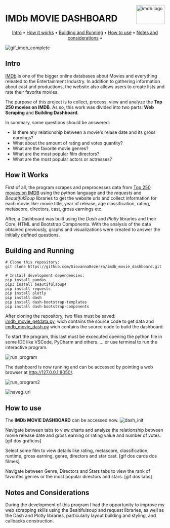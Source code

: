 <img src="https://user-images.githubusercontent.com/44107852/225351489-5af6215f-5b7a-485e-9ee9-8296ce33daec.png" align="right"
     alt="imdb logo" width="90" height="60">     
# IMDb MOVIE DASHBOARD

<p align="center">
  <a href="#intro">Intro</a> •
  <a href="#how-it-works">How it works</a> •
  <a href="#building-and-running">Building and Running</a> •
  <a href="#how-to-use">How to use</a> •
  <a href="#notes-and-considerations">Notes and considerations</a> •
</p>

![gif_imdb_complete](https://user-images.githubusercontent.com/44107852/225396984-da7feed3-608d-4a2b-bfa6-af799beccbd3.gif)

## Intro 

[IMDb](https://www.imdb.com/) is one of the bigger online databases about Movies and everything releated 
to the Entertainment Industry. In addition to gathering information about cast and productions, the website
also allows users to create lists and rate their favorite movies.

The purpose of this project is to collect, process, view and analyze the **Top 250 movies on IMDB**. As so, this work was divided into two parts: **Web Scraping** and **Building Dashboard**.

In summary, some questions should be answered:  
* Is there any relationship between a movie's relase date and its gross earnings?
* What about the amount of rating and votes quantity?
* What are the favorite movie genres?
* What are the most popular film directors?
* What are the most popular actors or actresses?


## How it Works  

First of all, the program scrapes and preprocesses data from [Top 250 movies on IMDB](https://www.imdb.com/search/title/?groups=top_250&sort=user_rating) using the python language and the *requests* and *BeautifulSoup* libraries to get the website urls and collect information for each movie like: movie title, year of release, age classification, rating, metascore, directors, cast, gross earnings etc.

After, a Dashboard was built using the *Dash* and *Plotly* libraries and their Core, HTML and Bootstrap Components. With the analysis of the data obtained previously, graphs and visualizations were created to answer the initially defined questions.
 

## Building and Running

```
# Clone this repository:
git clone https://github.com/GiovannaBezerra/imdb_movie_dashboard.git

# Install development dependencies:
pip install pandas
pip3 install beautifulsoup4
pip install requests
pip install plotly
pip install dash
pip install dash-bootstrap-templates
pip install dash-bootstrap-components
```

After cloning the repository, two files must be saved: [imdb_movie_getdata.py](https://github.com/GiovannaBezerra/imdb_movie_dashboard/blob/main/imdb_movie_getdata.py), wich contains the source code to get data and [imdb_movie_dash.py](https://github.com/GiovannaBezerra/imdb_movie_dashboard/blob/main/imdb_movie_dash.py) wich contains the source code to build the dashboard.

To start the program, this last must be excecuted opening the python file in some IDE like VSCode, PyCharm and others.
... or use terminal to run the interactive program.   

![run_program](https://user-images.githubusercontent.com/44107852/225352197-f86f27e1-cfa4-41d1-bf01-c38d34a0fe8e.jpg)

The dashboard is now running and can be accessed by pointing a web browser at http://127.0.0.1:8050/.   

![run_program2](https://user-images.githubusercontent.com/44107852/225352283-32408af2-1ecf-499a-8000-172fd8bb97f5.jpg)   

![naveg_url](https://user-images.githubusercontent.com/44107852/225352368-020e63c9-c899-43ce-b9d9-b57153be6a0b.jpg)


## How to use

The **IMDb MOVIE DASHBOARD** can be accessed now.
![dash_init](https://user-images.githubusercontent.com/44107852/225352479-652a7e6f-91e5-4942-b4af-fd57c1629aca.jpg)

Navigate between tabs to view charts and analyze the relationship between movie release date and gross earning or rating value and number of votes.
[gif dos gráficos]

Select some film to view details like rating, metascore, classification, runtime, gross earning, genre, directors and star cast.
[gif dos cards dos filmes]

Navigate between Genre, Directors and Stars tabs to view the rank of favorites genres or the most popular directors and stars.
[gif dos tabs]


## Notes and Considerations

During the development of this program I had the opportunity to improve my web scrapping skills using the Bealtifulsoup and request libraries, as well as the Dash and Plotly libraries, particularly layout building and styling, and callbacks construction.
